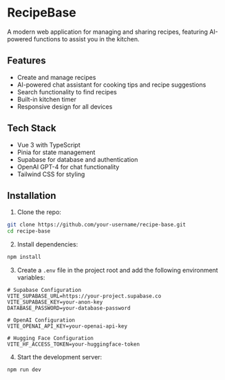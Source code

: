 # RecipeBase

A modern web application for managing and sharing recipes, featuring AI-powered functions to assist you in the kitchen.

## Features

- Create and manage recipes
- AI-powered chat assistant for cooking tips and recipe suggestions
- Search functionality to find recipes
- Built-in kitchen timer
- Responsive design for all devices

## Tech Stack

- Vue 3 with TypeScript
- Pinia for state management
- Supabase for database and authentication
- OpenAI GPT-4 for chat functionality
- Tailwind CSS for styling

## Installation

1. Clone the repo:

```bash
git clone https://github.com/your-username/recipe-base.git
cd recipe-base
```

2. Install dependencies:

```bash
npm install
```

3. Create a `.env` file in the project root and add the following environment variables:

```env
# Supabase Configuration
VITE_SUPABASE_URL=https://your-project.supabase.co
VITE_SUPABASE_KEY=your-anon-key
DATABASE_PASSWORD=your-database-password

# OpenAI Configuration
VITE_OPENAI_API_KEY=your-openai-api-key

# Hugging Face Configuration
VITE_HF_ACCESS_TOKEN=your-huggingface-token
```

4. Start the development server:

```bash
npm run dev
```
